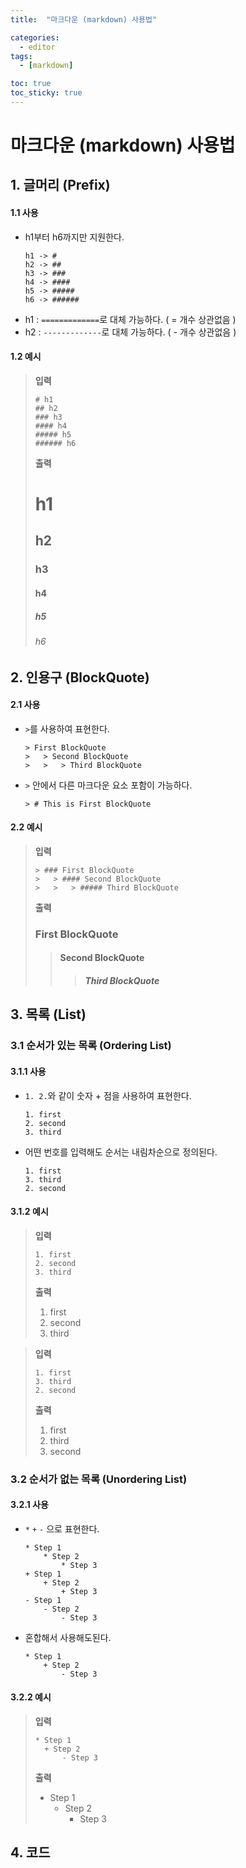 ```yaml
---
title:  "마크다운 (markdown) 사용법" 

categories:
  - editor
tags:
  - [markdown]

toc: true
toc_sticky: true
---
```


마크다운 (markdown) 사용법
======================
## 1. 글머리 (Prefix)
#### 1.1 사용
* h1부터 h6까지만 지원한다.
    ```
    h1 -> #
    h2 -> ##
    h3 -> ###
    h4 -> ####
    h5 -> #####
    h6 -> ######
    ```
* h1 : `=============`로 대체 가능하다. ( = 개수 상관없음 )
* h2 : `-------------`로 대체 가능하다. ( - 개수 상관없음 )
#### 1.2 예시
> **입력**
> ```
> # h1
> ## h2
> ### h3
> #### h4
> ##### h5
> ###### h6
> ```
> **출력**
> # h1
> ## h2
> ### h3
> #### h4
> ##### h5
> ###### h6

## 2. 인용구 (BlockQuote)
#### 2.1 사용
* `>`를 사용하여 표현한다.
    ```
    > First BlockQuote
    >   > Second BlockQuote
    >   >   > Third BlockQuote
    ```
* `>` 안에서 다른 마크다운 요소 포함이 가능하다.
    ```
    > # This is First BlockQuote
    ```
#### 2.2 예시
> **입력**
> ```
> > ### First BlockQuote
> >   > #### Second BlockQuote
> >   >   > ##### Third BlockQuote
> ```
> **출력**
> ### First BlockQuote
>   > #### Second BlockQuote
>   >   > ##### Third BlockQuote

## 3. 목록 (List)
### 3.1 순서가 있는 목록 (Ordering List)
#### 3.1.1 사용
* `1. 2.`와 같이 숫자 + 점을 사용하여 표현한다.
    ```
    1. first
    2. second
    3. third
    ```
* 어떤 번호를 입력해도 순서는 내림차순으로 정의된다.
    ```
    1. first
    3. third
    2. second
    ```
#### 3.1.2 예시
> **입력**
> ```
> 1. first
> 2. second
> 3. third
> ```
> **출력**
> 1. first
> 2. second
> 3. third

> **입력**
> ```
> 1. first
> 3. third
> 2. second
> ```
> **출력**
> 1. first
> 3. third
> 2. second

### 3.2 순서가 없는 목록 (Unordering List)
#### 3.2.1 사용
* `*` `+` `-` 으로 표현한다.
    ```
    * Step 1
        * Step 2
            * Step 3
    + Step 1
        + Step 2
            + Step 3
    - Step 1
        - Step 2
            - Step 3
    ```
* 혼합해서 사용해도된다.
    ```
    * Step 1
        + Step 2
            - Step 3
    ```
#### 3.2.2 예시
> **입력**
> ```
> * Step 1
>   + Step 2
>       - Step 3
> ```
> **출력**
> * Step 1
>   + Step 2
>       - Step 3

## 4. 코드

